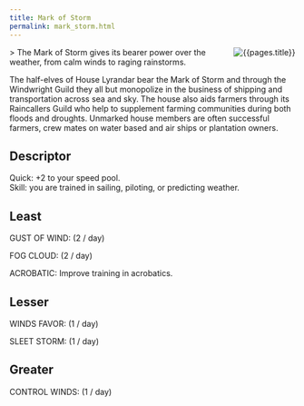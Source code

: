 ```yaml
---
title: Mark of Storm
permalink: mark_storm.html
---
```

<img src="images/dragonmarks/{{page.title}}.jpg" alt='{{pages.title}}' style="float:right">
> The Mark of Storm gives its bearer power over the weather, from calm winds to raging rainstorms.

The half-elves of House Lyrandar bear the Mark of Storm and through the Windwright Guild they all but monopolize in the business of shipping and transportation across sea and sky. The house also aids farmers through its Raincallers Guild who help to supplement farming communities during both floods and droughts. Unmarked house members are often successful farmers, crew mates on water based and air ships or plantation owners.

## Descriptor
Quick: +2 to your speed pool.  
Skill: you are trained in sailing, piloting, or predicting weather.

## Least
GUST OF WIND: (2 / day)

FOG CLOUD: (2 / day)

ACROBATIC: Improve training in acrobatics.

## Lesser
WINDS FAVOR: (1 / day)

SLEET STORM: (1 / day)

## Greater
CONTROL WINDS: (1 / day)